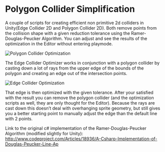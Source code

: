 # Polygon Collider Simplification
A couple of scripts for creating efficient non primitive 2d colliders in Unity(Edge Collider 2D and Polygon Collider 2D). 
Both remove points from the collision shape with a given reduction tolerance using the Ramer-Douglas-Peucker Algorithm. 
You can adjust and see the results of the optimization in the Editor without entering playmode.

![Polygon Collider Optimization](https://img.itch.zone/aW1hZ2UvNjgxOTcvMzEwMTcyLmdpZg==/original/iZAynj.gif)

The Edge Collider Optimizer works in conjunction with a polygon collider by casting down a lot of rays from the upper edge of the bounds of the polygon and creating an edge out of the intersection points. 

![Edge Collider Optimization](https://img.itch.zone/aW1hZ2UvNjgxOTcvMzEwMTcxLmdpZg==/original/VjvR9G.gif)

That edge is then optimized with the given tolerance. After your satisfied with the result you can remove the polygon collider (and the optimization scripts as well, they are only thought for the Editor). 
Because the rays are cast down this doesn’t deal with overhanging sprite geometry, but still gives you a better starting point to manually adjust the edge than the default line with 2 points.

Link to the original c# implementation of the Ramer-Douglas-Peucker Algorithm (modified slightly for Unity):
http://www.codeproject.com/Articles/18936/A-Csharp-Implementation-of-Douglas-Peucker-Line-Ap
